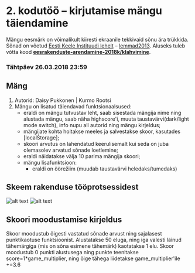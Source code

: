 # 2. kodutöö – kirjutamise mängu täiendamine

Mängu eesmärk on võimalikult kiiresti ekraanile tekkivaid sõnu ära trükkida. Sõnad on võetud [Eesti Keele Instituudi lehelt](http://www.eki.ee/tarkvara/wordlist/) – [lemmad2013](http://www.eki.ee/tarkvara/wordlist/lemmad2013.txt). Aluseks tuleb võtta kood **[eesrakenduste-arendamine-2018k/klahvimine](https://github.com/eesrakenduste-arendamine-2018k/klahvimine)**. 

### Tähtpäev 26.03.2018 23:59

## Mäng

1. Autorid: Daisy Pukkonen | Kurmo Rootsi 
2. Mängu on lisatud täiendavad funktsionaalsused:  
    * eraldi on mängu tutvustav leht, saab sisestada mängija nime ning alustada mängu, saab näha highscore'i, muuta taustavärvi(dark/light mode switch), info nupu all autorid ning mängu kirjeldus; 
    * mängijate kohta hoitakse meeles ja salvestakse skoor, kasutades [localStorage]; 
    * skoori arvutus on lahendatud keerulisemalt kui seda on juba olemasolev arvatud sõnade loetlemine; 
    * eraldi näidatakse välja 10 parima mängija skoori; 
    * mängu lisafunktsioon:
        * eraldi on öörežiim (muudab taustavärvi heledaks/tumedaks)
		
## Skeem rakenduse tööprotsessidest

![alt text](https://www.upload.ee/image/8230956/start.JPG)
![alt text](https://www.upload.ee/image/8239577/29547174_1657611087626351_1705142854_n.jpg)

## Skoori moodustamise kirjeldus

Skoor moodustub õigesti vastatud sõnade arvust ning sajalasest punktikaotuse funktsioonist.
Alustatakse 50 eluga, ning iga valesti läinud tähemärgiga (mis on sõna esimene tähemärk) kaotatakse 1 elu.
Skoor moodustub 0 punkti alustusega ning punkte teenitakse score=1*game_multiplier, ning õige tähega liidetakse game_multiplier'ile +=3.6
